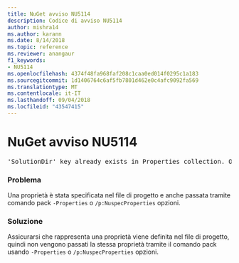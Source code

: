 ```yaml
---
title: NuGet avviso NU5114
description: Codice di avviso NU5114
author: mishra14
ms.author: karann
ms.date: 8/14/2018
ms.topic: reference
ms.reviewer: anangaur
f1_keywords:
- NU5114
ms.openlocfilehash: 4374f48fa968faf208c1caa0ed014f0295c1a183
ms.sourcegitcommit: 1d1406764c6af5fb7801d462e0c4afc9092fa569
ms.translationtype: MT
ms.contentlocale: it-IT
ms.lasthandoff: 09/04/2018
ms.locfileid: "43547415"
---
```

# <a name="nuget-warning-nu5114"></a>NuGet avviso NU5114
<pre>'SolutionDir' key already exists in Properties collection. Overriding value.</pre>

### <a name="issue"></a>Problema

Una proprietà è stata specificata nel file di progetto e anche passata tramite comando pack `-Properties` o `/p:NuspecProperties` opzioni. 


### <a name="solution"></a>Soluzione

Assicurarsi che rappresenta una proprietà viene definita nel file di progetto, quindi non vengono passati la stessa proprietà tramite il comando pack usando `-Properties` o `/p:NuspecProperties` opzioni. 

